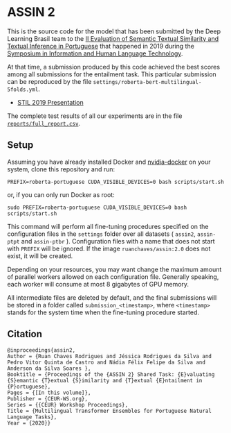 ASSIN 2
=================

This is the source code for the model that has been submitted by the Deep Learning Brasil team to the 
[II Evaluation of Semantic Textual Similarity and Textual Inference in Portuguese](https://sites.google.com/view/assin2/english) 
that happened in 2019 during the [Symposium in Information and Human Language Technology](http://comissoes.sbc.org.br/ce-pln/stil2019/).

At that time, a submission produced by this code achieved the best scores among all submissions for the entailment task. This particular submission can be reproduced by the file `settings/roberta-bert-multilingual-5folds.yml`. 

* [STIL 2019 Presentation](https://github.com/ruanchaves/assin/blob/master/STIL2019_presentation.pdf)

The complete test results of all our experiments are in the file [`reports/full_report.csv`](reports/full_report.csv). 

## Setup

Assuming you have already installed Docker and [nvidia-docker](https://github.com/NVIDIA/nvidia-docker) on your system, clone this repository and run:

```
PREFIX=roberta-portuguese CUDA_VISIBLE_DEVICES=0 bash scripts/start.sh
```

or, if you can only run Docker as root:

```
sudo PREFIX=roberta-portuguese CUDA_VISIBLE_DEVICES=0 bash scripts/start.sh
```

This command will perform all fine-tuning procedures specified on the configuration files in the `settings` folder over all datasets ( `assin2`, `assin-ptpt` and `assin-ptbr` ). Configuration files with a name that does not start with `PREFIX` will be ignored. If the image `ruanchaves/assin:2.0` does not exist, it will be created.

Depending on your resources, you may want change the maximum amount of parallel workers allowed on each configuration file. Generally speaking, each worker will consume at most 8 gigabytes of GPU memory.

All intermediate files are deleted by default, and the final submissions will be stored in a folder called `submission_<timestamp>`, where `<timestamp>` stands for the system time when the fine-tuning procedure started.

## Citation

```
@inproceedings{assin2,
Author = {Ruan Chaves Rodrigues and Jéssica Rodrigues da Silva and Pedro Vitor Quinta de Castro and Nádia Félix Felipe da Silva and Anderson da Silva Soares },
Booktitle = {Proceedings of the {ASSIN 2} Shared Task: {E}valuating {S}emantic {T}extual {S}imilarity and {T}extual {E}ntailment in {P}ortuguese},
Pages = {[In this volume]},
Publisher = {CEUR-WS.org},
Series = {{CEUR} Workshop Proceedings},
Title = {Multilingual Transformer Ensembles for Portuguese Natural Language Tasks},
Year = {2020}}
```